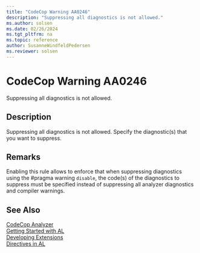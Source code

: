 ```yaml
---
title: "CodeCop Warning AA0246"
description: "Suppressing all diagnostics is not allowed."
ms.author: solsen
ms.date: 02/26/2024
ms.tgt_pltfrm: na
ms.topic: reference
author: SusanneWindfeldPedersen
ms.reviewer: solsen
---
```

[//]: # (START>DO_NOT_EDIT)
[//]: # (IMPORTANT:Do not edit any of the content between here and the END>DO_NOT_EDIT.)
[//]: # (Any modifications should be made in the .xml files in the ModernDev repo.)
# CodeCop Warning AA0246
Suppressing all diagnostics is not allowed.

## Description
Suppressing all diagnostics is not allowed. Specify the diagnostic(s) that you want to suppress.

[//]: # (IMPORTANT: END>DO_NOT_EDIT)

## Remarks

Enabling this rule allows to enforce that when suppressing diagnostics using the #pragma warning `disable`, the code(s) of the diagnostics to suppress must be specified instead of suppressing all analyzer diagnostics and compiler warnings.

## See Also

[CodeCop Analyzer](codecop.md)  
[Getting Started with AL](../devenv-get-started.md)  
[Developing Extensions](../devenv-dev-overview.md)  
[Directives in AL](../directives/devenv-directives-in-al.md)

